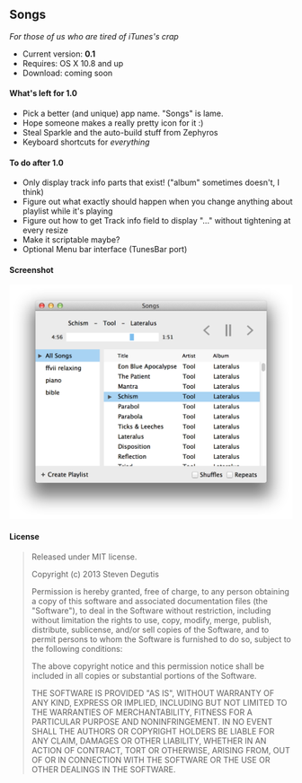## Songs

*For those of us who are tired of iTunes's crap*

* Current version: **0.1**
* Requires: OS X 10.8 and up
* Download: coming soon

#### What's left for 1.0

- Pick a better (and unique) app name. "Songs" is lame.
- Hope someone makes a really pretty icon for it :)
- Steal Sparkle and the auto-build stuff from Zephyros
- Keyboard shortcuts for *everything*

#### To do after 1.0

- Only display track info parts that exist! ("album" sometimes doesn't, I think)
- Figure out what exactly should happen when you change anything about playlist while it's playing
- Figure out how to get Track info field to display "..." without tightening at every resize
- Make it scriptable maybe?
- Optional Menu bar interface (TunesBar port)

#### Screenshot

![songsapp.png](songsapp.png)

#### License

> Released under MIT license.
>
> Copyright (c) 2013 Steven Degutis
>
> Permission is hereby granted, free of charge, to any person obtaining a copy
> of this software and associated documentation files (the "Software"), to deal
> in the Software without restriction, including without limitation the rights
> to use, copy, modify, merge, publish, distribute, sublicense, and/or sell
> copies of the Software, and to permit persons to whom the Software is
> furnished to do so, subject to the following conditions:
>
> The above copyright notice and this permission notice shall be included in
> all copies or substantial portions of the Software.
>
> THE SOFTWARE IS PROVIDED "AS IS", WITHOUT WARRANTY OF ANY KIND, EXPRESS OR
> IMPLIED, INCLUDING BUT NOT LIMITED TO THE WARRANTIES OF MERCHANTABILITY,
> FITNESS FOR A PARTICULAR PURPOSE AND NONINFRINGEMENT. IN NO EVENT SHALL THE
> AUTHORS OR COPYRIGHT HOLDERS BE LIABLE FOR ANY CLAIM, DAMAGES OR OTHER
> LIABILITY, WHETHER IN AN ACTION OF CONTRACT, TORT OR OTHERWISE, ARISING FROM,
> OUT OF OR IN CONNECTION WITH THE SOFTWARE OR THE USE OR OTHER DEALINGS IN
> THE SOFTWARE.
